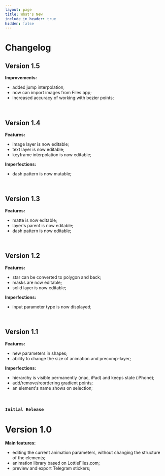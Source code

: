 ```yaml
---
layout: page
title: What's New
include_in_header: true
hidden: false
---
```


# Changelog

<!-- ### `Second release`
# **Version 2.0**

<br>

________
<br> -->

## **Version 1.5**

**Improvements:**

- added jump interpolation;
- now can import images from Files app;
- increased accuracy of working with bezier points;

<br>

## **Version 1.4**

**Features:**

- image layer is now editable;
- text layer is now editable;
- keyframe interpolation is now editable;

**Imperfections:**

- dash pattern is now mutable;

<br>

## **Version 1.3**

**Features:**

- matte is now editable;
- layer's parent is now editable;
- dash pattern is now editable;

<br>

## **Version 1.2**

**Features:**

- star can be converted to polygon and back;
- masks are now editable;
- solid layer is now editable;

**Imperfections:**

- input parameter type is now displayed;

<br>

## **Version 1.1**

**Features:**

- new parameters in shapes;
- ability to change the size of animation and precomp-layer;

**Imperfections:**

- hierarchy is visible permanently (mac, iPad) and keeps state (iPhone);
- add/remove/reordering gradient points;
- an element's name shows on selection;

<br>

### `Initial Release`
# **Version 1.0**

**Main features:**

- editing the current animation parameters, without changing the structure of the elements;
- animation library based on LottieFiles.com;
- preview and export Telegram stickers;

<br>